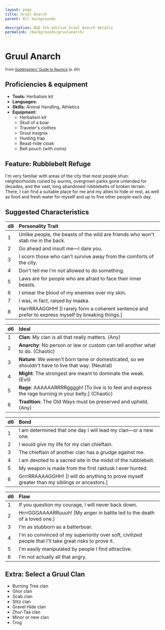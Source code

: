 ```yaml
---
layout: page
title: Gruul Anarch
parent: All backgrounds

description: D&D 5th edition Gruul Anarch details
permalink: /backgrounds/gruulanarch/
---
```

# Gruul Anarch

<small>From <a target="_blank" href="https://dnd.wizards.com/products/tabletop-games/rpg-products/guildmasters-guide-ravnica">Guildmasters' Guide to Ravnica</a> (p. 60)</small>

## Proficiencies & equipment

- **Tools:** Herbalism kit
- **Languages:** 
- **Skills:** Animal Handling, Athletics
- **Equipment:** 
  - Herbalism kit
  - Skull of a boar
  - Traveler's clothes
  - Gruul insignia
  - Hunting trap
  - Beast-hide cloak
  - Belt pouch (with coins)

## Feature: Rubblebelt Refuge


I'm very familiar with areas of the city that most people shun: neighborhoods ruined by wurms, overgrown parks gone untended for decades, and the vast, long abandoned rubblebelts of broken terrain. There, I can find a suitable place for me and my allies to hide or rest, as well as food and fresh water for myself and up to five other people each day.

## Suggested Characteristics


| d8 | Personality Trait |
|:----------------------------|:------------------|
| 1 | Unlike people, the beasts of the wild are friends who won't stab me in the back. |
| 2 | Go ahead and insult me—I dare you. |
| 3 | I scorn those who can't survive away from the comforts of the city. |
| 4 | Don't tell me I'm not allowed to do something. |
| 5 | Laws are for people who are afraid to face their inner beasts. |
| 6 | I smear the blood of my enemies over my skin. |
| 7 | I was, in fact, raised by maaka. |
| 8 | HarrRRAAGGHH! [I rarely form a coherent sentence and prefer to express myself by breaking things.] |

| d6 | Ideal |
|:----------------------------|:------|
| 1 | **Clan**: My clan is all that really matters. (Any) |
| 2 | **Anarchy**: No person or law or custom can tell another what to do. (Chaotic) |
| 3 | **Nature**: We weren't born tame or domesticated, so we shouldn't have to live that way. (Neutral) |
| 4 | **Might**: The strongest are meant to dominate the weak. (Evil) |
| 5 | **Rage**: AAAAAARRRRggggh! [To live is to feel and express the rage burning in your belly.] (Chaotic) |
| 6 | **Tradition**: The Old Ways must be preserved and upheld. (Any) |

| d6 | Bond |
|:----------------------------|:------------------|
| 1 | I am determined that one day I will lead my clan—or a new one. |
| 2 | I would give my life for my clan chieftain. |
| 3 | The chieftain of another clan has a grudge against me. |
| 4 | I am devoted to a sacred site in the midst of the rubblebelt. |
| 5 | My weapon is made from the first raktusk I ever hunted. |
| 6 | GrrrRRAAAAGGHH! [I will do anything to prove myself greater than my siblings or ancestors.] |

| d6 | Flaw |
|:----------------------------|:------------------|
| 1 | If you question my courage, I will never back down. |
| 2 | HrrrGGGAAAARRuuuh! [My anger in battle led to the death of a loved one.] |
| 3 | I'm as stubborn as a batterboar. |
| 4 | I'm so convinced of my superiority over soft, civilized people that I'll take great risks to prove it. |
| 5 | I'm easily manipulated by people I find attractive. |
| 6 | I'm not actually all that angry. |

## Extra: Select a Gruul Clan


- Burning Tree clan
- Ghor clan
- Scab clan
- Slitz clan
- Gravel Hide clan
- Zhur-Taa clan
- Minor or new clan
- Trog